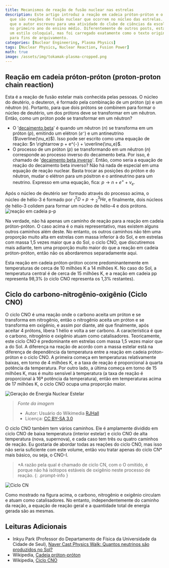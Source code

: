 ```yaml
---
title: Mecanismos de reação de fusão nuclear nas estrelas
description: Este artigo introduz a reação em cadeia próton-próton e o ciclo CNO,
  que são reações de fusão nuclear que ocorrem no núcleo das estrelas. Este é um ensaio
  que o autor escreveu para uma atividade do clube de ciências da escola quando estava
  no primeiro ano do ensino médio. Diferentemente de outros posts, está escrito em
  um estilo coloquial, mas foi carregado exatamente como o texto original na época
  para fins de arquivamento.
categories: [Nuclear Engineering, Plasma Physics]
tags: [Nuclear Physics, Nuclear Reaction, Fusion Power]
math: true
image: /assets/img/tokamak-plasma-cropped.png
---
```

## Reação em cadeia próton-próton (proton-proton chain reaction)
Esta é a reação de fusão estelar mais conhecida pelas pessoas. O núcleo do deutério, o deuteron, é formado pela combinação de um próton (p) e um nêutron (n). Portanto, para que dois prótons se combinem para formar o núcleo de deutério, um dos prótons deve se transformar em um nêutron. Então, como um próton pode se transformar em um nêutron?

- O '[decaimento beta](/posts/Nuclear-Stability-and-Radioactive-Decay/#decaimento-beta-negativo-beta--decay)' é quando um nêutron ($n$) se transforma em um próton ($p$), emitindo um elétron ($e⁻$) e um antineutrino ($\overline{\nu_e}$). Isso pode ser escrito como uma equação de reação: $n \rightarrow p + e^{-} + \overline{\nu_e}$.
- O processo de um próton ($p$) se transformando em um nêutron ($n$) corresponde ao processo inverso do decaimento beta. Por isso, é chamado de '[decaimento beta inverso](/posts/Nuclear-Stability-and-Radioactive-Decay/#decaimento-beta-positivo-beta-decay)'. Então, como seria a equação de reação do decaimento beta inverso? Não há nada de especial em uma equação de reação nuclear. Basta trocar as posições do próton e do nêutron, mudar o elétron para um pósitron e o antineutrino para um neutrino. Expresso em uma equação, fica: $p \rightarrow n + e^{+} + \nu_e$.

Após o núcleo de deutério ser formado através do processo acima, o núcleo de hélio-3 é formado por $^2_1D + p \rightarrow {^3_2He}$, e finalmente, dois núcleos de hélio-3 colidem para formar um núcleo de hélio-4 e dois prótons.  
![reação em cadeia p-p](https://upload.wikimedia.org/wikipedia/commons/8/85/Fusion_in_the_Sun.svg)

Na verdade, não há apenas um caminho de reação para a reação em cadeia próton-próton. O caso acima é o mais representativo, mas existem alguns outros caminhos além deste. No entanto, os outros caminhos não têm uma proporção muito alta em estrelas com massa inferior à do Sol, e em estrelas com massa 1,5 vezes maior que a do Sol, o ciclo CNO, que discutiremos mais adiante, tem uma proporção muito maior do que a reação em cadeia próton-próton, então não os abordaremos separadamente aqui.

Esta reação em cadeia próton-próton ocorre predominantemente em temperaturas de cerca de 10 milhões K a 14 milhões K. No caso do Sol, a temperatura central é de cerca de 15 milhões K, e a reação em cadeia pp representa 98,3% (o ciclo CNO representa os 1,3% restantes).

## Ciclo do carbono-nitrogênio-oxigênio (Ciclo CNO)
O ciclo CNO é uma reação onde o carbono aceita um próton e se transforma em nitrogênio, então o nitrogênio aceita um próton e se transforma em oxigênio, e assim por diante, até que finalmente, após aceitar 4 prótons, libera 1 hélio e volta a ser carbono. A característica é que o carbono, nitrogênio e oxigênio atuam como catalisadores. Teoricamente, este ciclo CNO é predominante em estrelas com massa 1,5 vezes maior que a do Sol. A diferença na reação de acordo com a massa estelar está na diferença de dependência da temperatura entre a reação em cadeia próton-próton e o ciclo CNO. A primeira começa em temperaturas relativamente baixas, em torno de 4 milhões K, e a taxa de reação é proporcional à quarta potência da temperatura. Por outro lado, a última começa em torno de 15 milhões K, mas é muito sensível à temperatura (a taxa de reação é proporcional à 16ª potência da temperatura), então em temperaturas acima de 17 milhões K, o ciclo CNO ocupa uma proporção maior.

![Geração de Energia Nuclear Estelar](https://upload.wikimedia.org/wikipedia/commons/5/5b/Nuclear_energy_generation.svg)
> *Fonte da imagem*
> - Autor: Usuário do Wikimedia [RJHall](https://commons.wikimedia.org/wiki/User:RJHall)
> - Licença: [CC BY-SA 3.0](https://creativecommons.org/licenses/by-sa/3.0/)

O ciclo CNO também tem vários caminhos. Ele é amplamente dividido em ciclo CNO de baixa temperatura (interior estelar) e ciclo CNO de alta temperatura (nova, supernova), e cada caso tem três ou quatro caminhos de reação. Eu gostaria de abordar todas as reações do ciclo CNO, mas isso não seria suficiente com este volume, então vou tratar apenas do ciclo CN* mais básico, ou seja, o CNO-I.

> *A razão pela qual é chamado de ciclo CN, com o O omitido, é porque não há isótopos estáveis de oxigênio neste processo de reação.
{: .prompt-info }

![Ciclo CN](https://upload.wikimedia.org/wikipedia/commons/2/21/CNO_Cycle.svg)

Como mostrado na figura acima, o carbono, nitrogênio e oxigênio circulam e atuam como catalisadores. No entanto, independentemente do caminho da reação, a equação de reação geral e a quantidade total de energia gerada são as mesmas.

## Leituras Adicionais
- Inkyu Park (Professor do Departamento de Física da Universidade da Cidade de Seul), [Naver Cast Physics Walk: Quantos neutrinos são produzidos no Sol?](https://terms.naver.com/entry.naver?docId=4125519&cid=58941&categoryId=58960)
- Wikipedia, [Cadeia próton-próton](https://en.wikipedia.org/wiki/Proton%E2%80%93proton_chain)
- Wikipedia, [Ciclo CNO](https://en.wikipedia.org/wiki/CNO_cycle)
